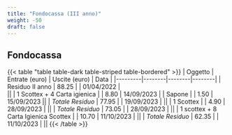 ```yaml
---
title: "Fondocassa (III anno)"
weight: -50
draft: false
---
```


## Fondocassa

{{< table "table table-dark table-striped table-bordered" >}}
| Oggetto | Entrate (euro) | Uscite (euro) | Data |
|---------|--------|--------|--------|
| Residuo II anno | 88.25 | | 01/04/2022 |   
||
| 1 Scottex + 4 Carta igienica | | 8.80 | 14/09/2023 |
| Sapone | | 1.50 | 15/09/2023
||
| *Totale Residuo* | 77.95 | | 19/09/2023 |
||
| 1 Scottex | | 4.90 | 28/09/2023 |
||
| *Totale Residuo* | 73.05 | | 28/09/2023  |
||
| 1 scottex + 8 Carta Igienica Scottex | | 10.70 | 11/10/2023 |
||
| *Totale Residuo* | 62.35 | | 11/10/2023  |
||
{{< /table >}}
